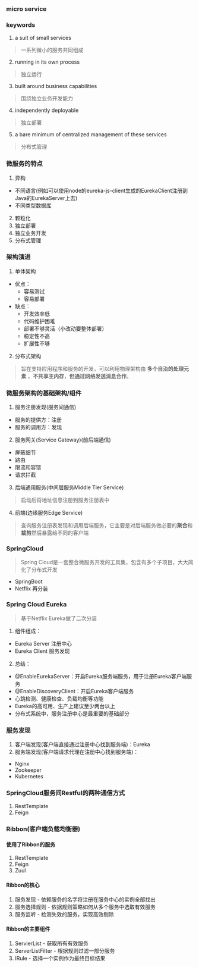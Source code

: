 ### micro service

### keywords
1. a suit of small services
> 一系列微小的服务共同组成
2. running in its own process
> 独立运行
3. built around business capabilities
> 围绕独立业务开发能力
4. independently deployable
> 独立部署
5. a bare minimum of centralized management of these services
> 分布式管理

### 微服务的特点
1. 异构
  - 不同语言(例如可以使用node的eureka-js-client生成的EurekaClient注册到Java的EurekaServer上去)
  - 不同类型数据库
2. 颗粒化
3. 独立部署
4. 独立业务开发
5. 分布式管理

### 架构演进
1. 单体架构
- 优点：
  - 容易测试
  - 容易部署
- 缺点：
  - 开发效率低
  - 代码维护困难
  - 部署不够灵活（小改动要整体部署）
  - 稳定性不高
  - 扩展性不够
2. 分布式架构
> 旨在支持应用程序和服务的开发，可以利用物理架构由 **多个自治的处理元素** ，**不共享主内存**，**但通过网络发送消息合作**。

 ### 微服务架构的基础架构/组件
1. 服务注册发现(服务间通信)
  - 服务的提供方：注册
  - 服务的调用方：发现
2. 服务网关(Service Gateway)(前后端通信)
  - 屏蔽细节
  - 路由
  - 限流和容错
  - 请求拦截
3. 后端通用服务(中间层服务Middle Tier Service)
> 启动后将地址信息注册到服务注册表中
4. 前端(边缘服务Edge Service)
> 查询服务注册表发现和调用后端服务，它主要是对后端服务做必要的**聚合**和**裁剪**然后暴露给不同的客户端

### SpringCloud
> Spring Cloud是一套整合微服务开发的工具集，包含有多个子项目，大大简化了分布式开发
- SpringBoot
- Netflix 再分装

### Spring Cloud Eureka
> 基于Netflix Eureka做了二次分装
1. 组件组成：
  - Eureka Server 注册中心 
  - Eureka Client 服务发现
2. 总结：
  - @EnableEurekaServer：开启Eureka服务端服务，用于注册Eureka客户端服务
  - @EnableDiscoveryClient：开启Eureka客户端服务
  - 心跳检测、健康检查、负载均衡等功能
  - Eureka的高可用、生产上建议至少两台以上
  - 分布式系统中，服务注册中心是最重要的基础部分

### 服务发现
1. 客户端发现(客户端直接通过注册中心找到服务端)：Eureka
2. 服务端发现(客户端请求代理在注册中心找到服务端)：
  - Nginx
  - Zookeeper
  - Kubernetes


### SpringCloud服务间Restful的两种通信方式
1. RestTemplate
2. Feign

### Ribbon(客户端负载均衡器)

#### 使用了Ribbon的服务
  1. RestTemplate
  2. Feign
  3. Zuul

#### Ribbon的核心
  1. 服务发现 - 依赖服务的名字将注册在服务中心的实例全部找出
  2. 服务选择规则 - 依据规则策略如何从多个服务中选取有效服务
  3. 服务监听 - 检测失效的服务，实现高效剔除

#### Ribbon的主要组件
1. ServierList - 获取所有有效服务
2. ServerListFilter - 根据规则过滤一部分服务
3. IRule - 选择一个实例作为最终目标结果


